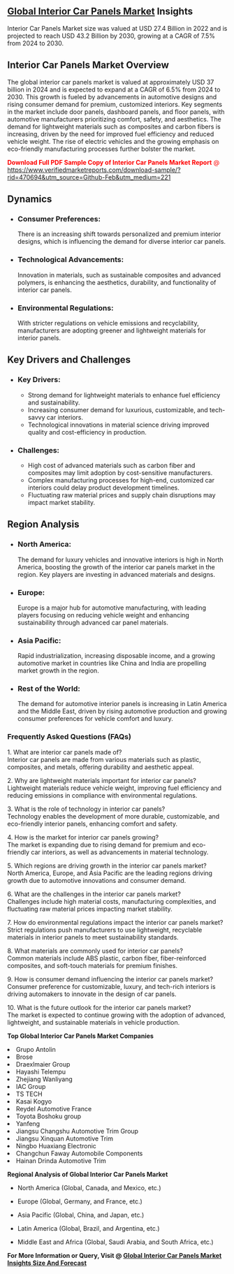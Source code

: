 <h2><a href="https://www.verifiedmarketreports.com/download-sample/?rid=470694&amp;utm_source=Github&amp;utm_medium=221" target="_blank">Global Interior Car Panels Market</a> Insights</h2><p>Interior Car Panels Market size was valued at USD 27.4 Billion in 2022 and is projected to reach USD 43.2 Billion by 2030, growing at a CAGR of 7.5% from 2024 to 2030.</p><p><h2>Interior Car Panels Market Overview</h2> <p>The global interior car panels market is valued at approximately USD 37 billion in 2024 and is expected to expand at a CAGR of 6.5% from 2024 to 2030. This growth is fueled by advancements in automotive designs and rising consumer demand for premium, customized interiors. Key segments in the market include door panels, dashboard panels, and floor panels, with automotive manufacturers prioritizing comfort, safety, and aesthetics. The demand for lightweight materials such as composites and carbon fibers is increasing, driven by the need for improved fuel efficiency and reduced vehicle weight. The rise of electric vehicles and the growing emphasis on eco-friendly manufacturing processes further bolster the market. <p><p><span class=""><span style="color: #ff0000;"><strong>Download Full PDF Sample Copy of Interior Car Panels Market Report</strong> @ </span><a href="https://www.verifiedmarketreports.com/download-sample/?rid=470694&amp;utm_source=Github-Feb&amp;utm_medium=221" target="_blank">https://www.verifiedmarketreports.com/download-sample/?rid=470694&amp;utm_source=Github-Feb&amp;utm_medium=221</a></span></p></p> <h2>Dynamics</h2> <ul> <li><h3>Consumer Preferences: </h3>There is an increasing shift towards personalized and premium interior designs, which is influencing the demand for diverse interior car panels.</li> <li><h3>Technological Advancements: </h3>Innovation in materials, such as sustainable composites and advanced polymers, is enhancing the aesthetics, durability, and functionality of interior car panels.</li> <li><h3>Environmental Regulations: </h3>With stricter regulations on vehicle emissions and recyclability, manufacturers are adopting greener and lightweight materials for interior panels.</li> </ul> <h2>Key Drivers and Challenges</h2> <ul> <li><h3>Key Drivers:</h3> <ul> <li>Strong demand for lightweight materials to enhance fuel efficiency and sustainability.</li> <li>Increasing consumer demand for luxurious, customizable, and tech-savvy car interiors.</li> <li>Technological innovations in material science driving improved quality and cost-efficiency in production.</li> </ul> </li> <li><h3>Challenges:</h3> <ul> <li>High cost of advanced materials such as carbon fiber and composites may limit adoption by cost-sensitive manufacturers.</li> <li>Complex manufacturing processes for high-end, customized car interiors could delay product development timelines.</li> <li>Fluctuating raw material prices and supply chain disruptions may impact market stability.</li> </ul> </li> </ul> <h2>Region Analysis</h2> <ul> <li><h3>North America:</h3> The demand for luxury vehicles and innovative interiors is high in North America, boosting the growth of the interior car panels market in the region. Key players are investing in advanced materials and designs.</li> <li><h3>Europe:</h3> Europe is a major hub for automotive manufacturing, with leading players focusing on reducing vehicle weight and enhancing sustainability through advanced car panel materials.</li> <li><h3>Asia Pacific:</h3> Rapid industrialization, increasing disposable income, and a growing automotive market in countries like China and India are propelling market growth in the region.</li> <li><h3>Rest of the World:</h3> The demand for automotive interior panels is increasing in Latin America and the Middle East, driven by rising automotive production and growing consumer preferences for vehicle comfort and luxury.</li> </ul> <h3>Frequently Asked Questions (FAQs)</h3> <p>1. What are interior car panels made of? <br>Interior car panels are made from various materials such as plastic, composites, and metals, offering durability and aesthetic appeal.</p> <p>2. Why are lightweight materials important for interior car panels? <br>Lightweight materials reduce vehicle weight, improving fuel efficiency and reducing emissions in compliance with environmental regulations.</p> <p>3. What is the role of technology in interior car panels? <br>Technology enables the development of more durable, customizable, and eco-friendly interior panels, enhancing comfort and safety.</p> <p>4. How is the market for interior car panels growing? <br>The market is expanding due to rising demand for premium and eco-friendly car interiors, as well as advancements in material technology.</p> <p>5. Which regions are driving growth in the interior car panels market? <br>North America, Europe, and Asia Pacific are the leading regions driving growth due to automotive innovations and consumer demand.</p> <p>6. What are the challenges in the interior car panels market? <br>Challenges include high material costs, manufacturing complexities, and fluctuating raw material prices impacting market stability.</p> <p>7. How do environmental regulations impact the interior car panels market? <br>Strict regulations push manufacturers to use lightweight, recyclable materials in interior panels to meet sustainability standards.</p> <p>8. What materials are commonly used for interior car panels? <br>Common materials include ABS plastic, carbon fiber, fiber-reinforced composites, and soft-touch materials for premium finishes.</p> <p>9. How is consumer demand influencing the interior car panels market? <br>Consumer preference for customizable, luxury, and tech-rich interiors is driving automakers to innovate in the design of car panels.</p> <p>10. What is the future outlook for the interior car panels market? <br>The market is expected to continue growing with the adoption of advanced, lightweight, and sustainable materials in vehicle production.</p> </p><p><strong>Top Global Interior Car Panels Market Companies</strong></p><div data-test-id=""><p><li>Grupo Antolin</li><li> Brose</li><li> Draexlmaier Group</li><li> Hayashi Telempu</li><li> Zhejiang Wanliyang</li><li> IAC Group</li><li> TS TECH</li><li> Kasai Kogyo</li><li> Reydel Automotive France</li><li> Toyota Boshoku group</li><li> Yanfeng</li><li> Jiangsu Changshu Automotive Trim Group</li><li> Jiangsu Xinquan Automotive Trim</li><li> Ningbo Huaxiang Electronic</li><li> Changchun Faway Automobile Components</li><li> Hainan Drinda Automotive Trim</li></p><div><strong>Regional Analysis of&nbsp;Global Interior Car Panels Market</strong></div><ul><li dir="ltr"><p dir="ltr">North America&nbsp;(Global, Canada, and Mexico, etc.)</p></li><li dir="ltr"><p dir="ltr">Europe (Global, Germany, and France, etc.)</p></li><li dir="ltr"><p dir="ltr">Asia Pacific&nbsp;(Global, China, and Japan, etc.)</p></li><li dir="ltr"><p dir="ltr">Latin America&nbsp;(Global, Brazil, and Argentina, etc.)</p></li><li dir="ltr">Middle East and Africa&nbsp;(Global, Saudi Arabia, and South Africa, etc.)</li></ul><p><strong>For More Information or Query, Visit @&nbsp;</strong><strong><a href="https://www.verifiedmarketreports.com/product/interior-car-panels-market/?utm_source=Github&amp;utm_medium=221" target="_blank">Global Interior Car Panels Market Insights Size And Forecast</a></strong></p></div>
